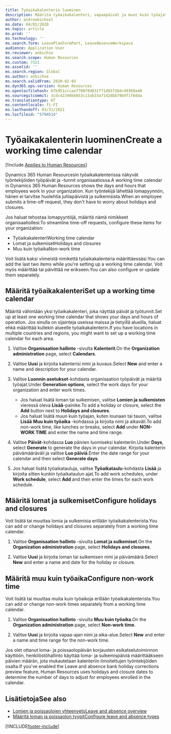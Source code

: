 ```yaml
---
title: Työaikakalenterin luominen
description: Määritä työaikakalenteri, vapaapäivät ja muut kuin työajat Dynamics 365 Human Resources -järjestelmässä.
author: andreabichsel
ms.date: 04/01/2020
ms.topic: article
ms.prod: ''
ms.technology: ''
ms.search.form: LeavePlanFormPart, LeaveAbsenceWorkspace
audience: Application User
ms.reviewer: anbichse
ms.search.scope: Human Resources
ms.custom: 7521
ms.assetid: ''
ms.search.region: Global
ms.author: anbichse
ms.search.validFrom: 2020-02-03
ms.dyn365.ops.version: Human Resources
ms.openlocfilehash: 67b951cccae7708f8d831ff1d83738dc49360a48
ms.sourcegitcommit: 3cdc42346bb653c13ab33a7142dbb7969f1f6dda
ms.translationtype: HT
ms.contentlocale: fi-FI
ms.lasthandoff: 03/31/2021
ms.locfileid: "5794514"
---
```

# <a name="create-a-working-time-calendar"></a><span data-ttu-id="a3b85-103">Työaikakalenterin luominen</span><span class="sxs-lookup"><span data-stu-id="a3b85-103">Create a working time calendar</span></span>

[!include [Applies to Human Resources](../includes/applies-to-hr.md)]

<span data-ttu-id="a3b85-104">Dynamics 365 Human Resourcesin työaikakalenterissa näkyvät työntekijöiden työpäivät ja -tunnit organisaatiossa.</span><span class="sxs-lookup"><span data-stu-id="a3b85-104">A working time calendar in Dynamics 365 Human Resources shows the days and hours that employees work in your organization.</span></span> <span data-ttu-id="a3b85-105">Kun työntekijä lähettää lomapyynnön, hänen ei tarvitse huolehtia juhlapäivistä ja sulkemisista.</span><span class="sxs-lookup"><span data-stu-id="a3b85-105">When an employee submits a time-off request, they don't have to worry about holidays and closures.</span></span>

<span data-ttu-id="a3b85-106">Jos haluat tehostaa lomapyyntöjä, määritä nämä nimikkeet organisaatiollesi:</span><span class="sxs-lookup"><span data-stu-id="a3b85-106">To streamline time-off requests, configure these items for your organization:</span></span>

- <span data-ttu-id="a3b85-107">Työaikakalenteri</span><span class="sxs-lookup"><span data-stu-id="a3b85-107">Working time calendar</span></span>
- <span data-ttu-id="a3b85-108">Lomat ja sulkemiset</span><span class="sxs-lookup"><span data-stu-id="a3b85-108">Holidays and closures</span></span>
- <span data-ttu-id="a3b85-109">Muu kuin työaika</span><span class="sxs-lookup"><span data-stu-id="a3b85-109">Non-work time</span></span>

<span data-ttu-id="a3b85-110">Voit lisätä kaksi viimeistä nimikettä työaikakalenteria määrittäessäsi.</span><span class="sxs-lookup"><span data-stu-id="a3b85-110">You can add the last two items while you're setting up a working time calendar.</span></span> <span data-ttu-id="a3b85-111">Voit myös määrittää tai päivittää ne erikseen.</span><span class="sxs-lookup"><span data-stu-id="a3b85-111">You can also configure or update them separately.</span></span>

## <a name="set-up-a-working-time-calendar"></a><span data-ttu-id="a3b85-112">Määritä työaikakalenteri</span><span class="sxs-lookup"><span data-stu-id="a3b85-112">Set up a working time calendar</span></span>

<span data-ttu-id="a3b85-113">Määritä vähintään yksi työaikakalenteri, joka näyttää päivät ja työtunnit.</span><span class="sxs-lookup"><span data-stu-id="a3b85-113">Set up at least one working time calendar that shows your days and hours of operation.</span></span> <span data-ttu-id="a3b85-114">Jos sinulla on sijainteja useissa maissa ja tietyillä alueilla, haluat ehkä määrittää kullekin alueelle työaikakalenterin.</span><span class="sxs-lookup"><span data-stu-id="a3b85-114">If you have locations in multiple countries and regions, you might want to set up a working time calendar for each area.</span></span>

1. <span data-ttu-id="a3b85-115">Valitse **Organisaation hallinto** -sivulta **Kalenterit**.</span><span class="sxs-lookup"><span data-stu-id="a3b85-115">On the **Organization administration** page, select **Calendars**.</span></span>

2. <span data-ttu-id="a3b85-116">Valitse **Uusi** ja kirjoita kalenterisi nimi ja kuvaus.</span><span class="sxs-lookup"><span data-stu-id="a3b85-116">Select **New** and enter a name and description for your calendar.</span></span>

3. <span data-ttu-id="a3b85-117">Valitse **Luonnin asetukset**-kohdasta organisaation työpäivät ja määritä työajat.</span><span class="sxs-lookup"><span data-stu-id="a3b85-117">Under **Generation options**, select the work days for your organization and enter work times.</span></span> 
   - <span data-ttu-id="a3b85-118">Jos haluat lisätä loman tai sulkemisen, valitse **Lomien ja sulkemisten** vieressä oleva **Lisää**-painike.</span><span class="sxs-lookup"><span data-stu-id="a3b85-118">To add a holiday or closure, select the **Add** button next to **Holidays and closures**.</span></span>
   - <span data-ttu-id="a3b85-119">Jos haluat lisätä muun kuin työajan, kuten lounaan tai tauon, valitse **Lisää** **Muu kuin työaika** -kohdassa ja kirjoita nimi ja aikaväli.</span><span class="sxs-lookup"><span data-stu-id="a3b85-119">To add non-work time, like lunches or breaks, select **Add** under **NON-WORK TIME** and enter the name and time range.</span></span>

4. <span data-ttu-id="a3b85-120">Valitse **Päivät**-kohdassa **Luo** päivien luomiseksi kalenteriin.</span><span class="sxs-lookup"><span data-stu-id="a3b85-120">Under **Days**, select **Generate** to generate the days in your calendar.</span></span> <span data-ttu-id="a3b85-121">Kirjoita kalenterin päivämääräväli ja valitse **Luo päiviä**.</span><span class="sxs-lookup"><span data-stu-id="a3b85-121">Enter the date range for your calendar and then select **Generate days**.</span></span>

5. <span data-ttu-id="a3b85-122">Jos haluat lisätä työaikatauluja, valitse **Työaikataulu**-kohdasta **Lisää** ja kirjoita sitten kunkin työaikataulun ajat.</span><span class="sxs-lookup"><span data-stu-id="a3b85-122">To add work schedules, under **Work schedule**, select **Add** and then enter the times for each work schedule.</span></span>

## <a name="configure-holidays-and-closures"></a><span data-ttu-id="a3b85-123">Määritä lomat ja sulkemiset</span><span class="sxs-lookup"><span data-stu-id="a3b85-123">Configure holidays and closures</span></span>

<span data-ttu-id="a3b85-124">Voit lisätä tai muuttaa lomia ja sulkemisia erillään työaikakalenterista.</span><span class="sxs-lookup"><span data-stu-id="a3b85-124">You can add or change holidays and closures separately from a working time calendar.</span></span>

1. <span data-ttu-id="a3b85-125">Valitse **Organisaation hallinto** -sivulta **Lomat ja sulkemiset**.</span><span class="sxs-lookup"><span data-stu-id="a3b85-125">On the **Organization administration** page, select **Holidays and closures**.</span></span>

2. <span data-ttu-id="a3b85-126">Valitse **Uusi** ja kirjoita loman tai sulkemisen nimi ja päivämäärä.</span><span class="sxs-lookup"><span data-stu-id="a3b85-126">Select **New** and enter a name and date for the holiday or closure.</span></span>

## <a name="configure-non-work-time"></a><span data-ttu-id="a3b85-127">Määritä muu kuin työaika</span><span class="sxs-lookup"><span data-stu-id="a3b85-127">Configure non-work time</span></span>

<span data-ttu-id="a3b85-128">Voit lisätä tai muuttaa muita kuin työaikoja erillään työaikakalenterista.</span><span class="sxs-lookup"><span data-stu-id="a3b85-128">You can add or change non-work times separately from a working time calendar.</span></span>

1. <span data-ttu-id="a3b85-129">Valitse **Organisaation hallinto** -sivulta **Muu kuin työaika**.</span><span class="sxs-lookup"><span data-stu-id="a3b85-129">On the **Organization administration** page, select **Non-work time**.</span></span>

2. <span data-ttu-id="a3b85-130">Valitse **Uusi** ja kirjoita vapaa-ajan nimi ja aika-alue.</span><span class="sxs-lookup"><span data-stu-id="a3b85-130">Select **New** and enter a name and time range for the non-work time.</span></span>

<span data-ttu-id="a3b85-131">Jos olet ottanut loma- ja poissaolopäivän korjausten esikatselutoiminnon käyttöön, henkilöstöhallinto käyttää loma- ja sulkemispäiviä määrittääkseen päivien määrän, jota mukautetaan kalenteriin ilmoitettujen työntekijöiden osalta.</span><span class="sxs-lookup"><span data-stu-id="a3b85-131">If you've enabled the Leave and absence bank holiday corrections preview feature, Human Resources uses holidays and closure dates to determine the number of days to adjust for employees enrolled in the calendar.</span></span>

## <a name="see-also"></a><span data-ttu-id="a3b85-132">Lisätietoja</span><span class="sxs-lookup"><span data-stu-id="a3b85-132">See also</span></span>

- [<span data-ttu-id="a3b85-133">Lomien ja poissaolojen yhteenveto</span><span class="sxs-lookup"><span data-stu-id="a3b85-133">Leave and absence overview</span></span>](hr-leave-and-absence-overview.md)
- [<span data-ttu-id="a3b85-134">Määritä loman ja poissaolon tyypit</span><span class="sxs-lookup"><span data-stu-id="a3b85-134">Configure leave and absence types</span></span>](hr-leave-and-absence-types.md)


[!INCLUDE[footer-include](../includes/footer-banner.md)]